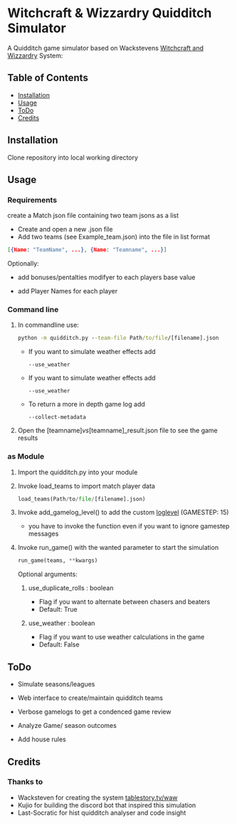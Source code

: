 # Witchcraft & Wizzardry Quidditch Simulator

A Quidditch game simulator based on Wackstevens [Witchcraft and Wizzardry](tablestory.tv/waw) System:

## Table of Contents

- [Installation](#installation)
- [Usage](#usage)
- [ToDo](#todo)
- [Credits](#credits)

## Installation

Clone repository into local working directory

## Usage

### Requirements

create a Match json file containing two team jsons as a list

+ Create and open a new .json file
+ Add two teams (see Example_team.json) into the file in list format
```json
[{Name: "TeamName", ...}, {Name: "Teamname", ...}]
```
Optionally:

+ add bonuses/pentalties modifyer to each players base value

+ add Player Names for each player

### Command line


1. In commandline use:

    ```cmd
    python -m quidditch.py --team-file Path/to/file/[filename].json
    ```
    + If you want to simulate weather effects add
        ```
        --use_weather
        ```

    + If you want to simulate weather effects add
        ```
        --use_weather
        ```
        
    + To return a more in depth game log add
        ```
        --collect-metadata
        ```

2. Open the [teamname]_vs_[teamname]_result.json file to see the game results

### as Module

1. Import the quidditch.py into your module
2. Invoke load_teams to import match player data
    ```python
    load_teams(Path/to/file/[filename].json)
    ```
3. Invoke add_gamelog_level() to add the custom [loglevel](https://docs.python.org/3/library/logging.html#logging-levels) (GAMESTEP: 15)
    + you have to invoke the function even if you want to ignore gamestep messages

4. Invoke run_game() with the wanted parameter to start the simulation
    ```python
    run_game(teams, **kwargs)
    ```
    Optional arguments:
    1. use_duplicate_rolls : boolean
        + Flag if you want to alternate between chasers and beaters
        + Default: True 

    2. use_weather : boolean
        + Flag if you want to use weather calculations in the game 
        + Default: False


## ToDo

+ Simulate seasons/leagues

+ Web interface to create/maintain quidditch teams

+ Verbose gamelogs to get a condenced game review

+ Analyze Game/ season outcomes

+ Add house rules

## Credits

### Thanks to
+ Wacksteven for creating the system [tablestory.tv/waw](tablestory.tv/waw)
+ Kujio for building the discord bot that inspired this simulation
+ Last-Socratic for hist quidditch analyser and code insight
